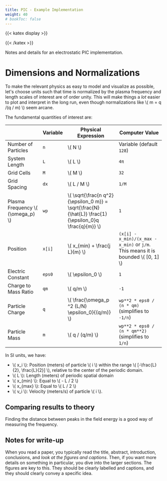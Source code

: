 ```yaml
---
title: PIC - Example Implementation
weight: 40
# bookToc: false
---
```


{{< katex display >}}

{{< /katex >}}

Notes and details for an electrostatic PIC implementation.

# Dimensions and Normalizations

To make the relevant physics as easy to model and visualize as possible, let's choose units such that time is normalized by the plasma frequency and length scales of interest are of order unity. This will make things a _lot_ easier to plot and interpret in the long run, even though normalizations like \\( m = q /(q / m) \\) seem arcane.

The fundamental quantities of interest are:

| | Variable | Physical Expression | Computer Value |
|-|-|-|-|
| Number of Particles | `n` | \\( N \\) | Variable (default `128`) |
| System Length | `L` | \\( L \\) | `4π` |
| Grid Cells | `M` | \\( M \\) | `32` |
| Grid Spacing | `dx` | \\( L / M \\) | `1/M`|
|Plasma Frequency \\( (\omega_p) \\) | `wp` | \\( \sqrt{\frac{n q^2}{\epsilon_0 m}} = \sqrt{\frac{N}{\hat{L}} \frac{1}{\epsilon_0}q \frac{q}{m}} \\) | `1` |
| Position | `x[i]` | \\( x_{min} + \frac{j L}{m} \\) | `(x[i] - x_min)/(x_max - x_min)` or `j/m`. This means it is bounded \\( [0, 1] \\) |
| Electric Constant | `eps0` | \\( \epsilon_0 \\) | `1` |
| Charge to Mass Ratio | `qm` | \\( q/m \\) | `-1` |
| Particle Charge | `q` | \\( \frac{\omega_p ^2 (L/N) \epsilon_0}{(q/m)} \\) | `wp**2 * eps0 / (n * qm)` (simplifies to `-1/n`) |
| Particle Mass | `m` | \\( q / (q/m) \\) | `wp**2 * eps0 / (n * qm**2)` (simplifies to `1/n`) |


In SI units, we have:

- \\( x_i \\): Position (meters) of particle \\( i \\) within the range \\( [-\frac{L}{2}, \frac{L}{2}] \\), relative to the center of the periodic domain.
- \\( L \\): Length (meters) of periodic spatial domain
- \\( x_{min} \\): Equal to \\( - L / 2 \\)
- \\( x_{max} \\): Equal to \\( L / 2 \\)
- \\( v_i \\): Velocity (meters/s) of particle \\( i \\).



## Comparing results to theory

Finding the distance between peaks in the field energy is a good way of measuring the frequency.


## Notes for write-up

When you read a paper, you typically read the title, abstract, introduction, conclusions, and _look at the figures and captions_. Then, if you want more details on something in particular, you dive into the larger sections. The figures are key to this. They should be clearly labelled and captions, and they should clearly convey a specific idea.

